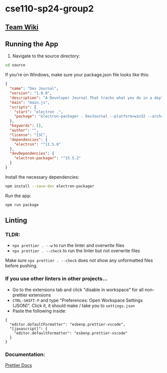 # cse110-sp24-group2

## [Team Wiki](admin/team.md)

## Running the App

1. Navigate to the source directory:

```bash
cd source
```

If you're on Windows, make sure your package.json file looks like this:

```json
{
  "name": "Dev Journal",
  "version": "1.0.0",
  "description": "A Developer Journal That tracks what you do in a day",
  "main": "main.js",
  "scripts": {
    "start": "electron .",
    "package": "electron-packager . DevJournal --platform=win32 --arch=x64"
  },
  "keywords": [],
  "author": "",
  "license": "ISC",
  "dependencies": {
    "electron": "^11.5.0"
  },
  "devDependencies": {
    "electron-packager": "^15.5.2"
  }
}
```

Install the necessary dependencies:

```bash
npm install --save-dev electron-packager
```

Run the app:

```bash
npm run package
```

## Linting

### TLDR:

- `npx prettier . --w` to run the linter and overwrite files
- `npx prettier . --check` to run the linter but not overwrite files

Make sure `npx prettier . --check` does not show any unformatted files before pushing.

### If you use other linters in other projects...

- Go to the extensions tab and click "disable in workspace" for all non-prettier extensions
- `CTRL-SHIFT-P` and type "Preferences: Open Workspace Settings (JSON)". Click it, it should make / take you to `settings.json`
- Paste the following inside:

```
{
  "editor.defaultFormatter": "esbenp.prettier-vscode",
  "[javascript]": {
    "editor.defaultFormatter": "esbenp.prettier-vscode"
  }
}
```

### Documentation:

[Prettier Docs](https://prettier.io/docs/en/cli.html)

